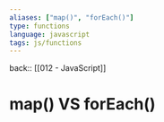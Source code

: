 ```yaml
---
aliases: ["map()", "forEach()"]
type: functions
language: javascript
tags: js/functions
---
```

back:: [[012 - JavaScript]]

# map() VS forEach()


